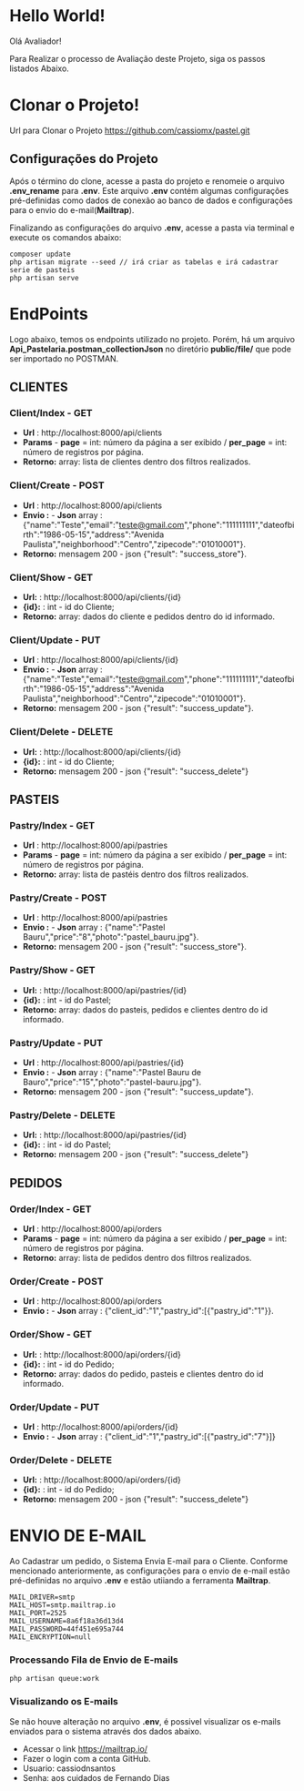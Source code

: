 # Hello World!
Olá Avaliador!

Para Realizar o processo de Avaliação deste Projeto, siga os passos listados Abaixo.

# Clonar o Projeto!
Url para Clonar o Projeto https://github.com/cassiomx/pastel.git

## Configurações do Projeto ##
Após o término do clone, acesse a pasta do projeto e renomeie o arquivo **.env_rename** para **.env**.
Este arquivo **.env** contém algumas configurações pré-definidas como dados de conexão ao banco de dados e configurações para o envio do e-mail(**Mailtrap**).

Finalizando as configurações do arquivo **.env**, acesse a pasta via terminal e execute os comandos abaixo:

```
composer update
php artisan migrate --seed // irá criar as tabelas e irá cadastrar serie de pasteis
php artisan serve
```
# EndPoints #
Logo abaixo, temos os endpoints utilizado no projeto. Porém, há um arquivo **Api_Pastelaria.postman_collectionJson** no diretório **public/file/** que pode ser importado no POSTMAN.


## CLIENTES ##
### Client/Index - GET ###
* **Url**  : http://localhost:8000/api/clients
* **Params** - **page** = int: número da página a ser exibido / **per_page** = int: número de registros por página.
* **Retorno:** array: lista de clientes dentro dos filtros realizados.

### Client/Create - POST ###
* **Url**  : http://localhost:8000/api/clients
* **Envio :** - **Json** array : {"name":"Teste","email":"teste@gmail.com","phone":"111111111","dateofbirth":"1986-05-15","address":"Avenida Paulista","neighborhood":"Centro","zipecode":"01010001"}.
* **Retorno:** mensagem 200 - json {"result": "success_store"}.

### Client/Show - GET ###
* **Url:**  : http://localhost:8000/api/clients/{id}
* **{id}:** : int - id do Cliente;
* **Retorno:** array: dados do cliente e pedidos dentro do id informado.

### Client/Update - PUT ###
* **Url**  : http://localhost:8000/api/clients/{id}
* **Envio :** - **Json** array : {"name":"Teste","email":"teste@gmail.com","phone":"111111111","dateofbirth":"1986-05-15","address":"Avenida Paulista","neighborhood":"Centro","zipecode":"01010001"}.
* **Retorno:** mensagem 200 - json {"result": "success_update"}.

### Client/Delete - DELETE ###
* **Url:**  : http://localhost:8000/api/clients/{id}
* **{id}:** : int - id do Cliente;
* **Retorno:** mensagem 200 - json {"result": "success_delete"}

## PASTEIS ##
### Pastry/Index - GET ###
* **Url**  : http://localhost:8000/api/pastries
* **Params** - **page** = int: número da página a ser exibido / **per_page** = int: número de registros por página.
* **Retorno:** array: lista de pastéis dentro dos filtros realizados.

### Pastry/Create - POST ###
* **Url**  : http://localhost:8000/api/pastries
* **Envio :** - **Json** array : {"name":"Pastel Bauru","price":"8","photo":"pastel_bauru.jpg"}.
* **Retorno:** mensagem 200 - json {"result": "success_store"}.

### Pastry/Show - GET ###
* **Url:**  : http://localhost:8000/api/pastries/{id}
* **{id}:** : int - id do Pastel;
* **Retorno:** array: dados do pasteis, pedidos e clientes dentro do id informado.

### Pastry/Update - PUT ###
* **Url**  : http://localhost:8000/api/pastries/{id}
* **Envio :** - **Json** array : {"name":"Pastel Bauru de Bauro","price":"15","photo":"pastel-bauru.jpg"}.
* **Retorno:** mensagem 200 - json {"result": "success_update"}.

### Pastry/Delete - DELETE ###
* **Url:**  : http://localhost:8000/api/pastries/{id}
* **{id}:** : int - id do Pastel;
* **Retorno:** mensagem 200 - json {"result": "success_delete"}

## PEDIDOS ##
### Order/Index - GET ###
* **Url**  : http://localhost:8000/api/orders
* **Params** - **page** = int: número da página a ser exibido / **per_page** = int: número de registros por página.
* **Retorno:** array: lista de pedidos dentro dos filtros realizados.

### Order/Create - POST ###
* **Url**  : http://localhost:8000/api/orders
* **Envio :** - **Json** array : {"client_id":"1","pastry_id":[{"pastry_id":"1"}}.

### Order/Show - GET ###
* **Url:**  : http://localhost:8000/api/orders/{id}
* **{id}:** : int - id do Pedido;
* **Retorno:** array: dados do pedido, pasteis e clientes dentro do id informado.

### Order/Update - PUT ###
* **Url**  : http://localhost:8000/api/orders/{id}
* **Envio :** - **Json** array : {"client_id":"1","pastry_id":[{"pastry_id":"7"}]}

### Order/Delete - DELETE ###
* **Url:**  : http://localhost:8000/api/orders/{id}
* **{id}:** : int - id do Pedido;
* **Retorno:** mensagem 200 - json {"result": "success_delete"}

# ENVIO DE E-MAIL #
Ao Cadastrar um pedido, o Sistema Envia E-mail para o Cliente.
Conforme mencionado anteriormente, as configurações para o envio de e-mail estão pré-definidas no arquivo **.env** e estão utiiando a ferramenta **Mailtrap**.

```
MAIL_DRIVER=smtp
MAIL_HOST=smtp.mailtrap.io
MAIL_PORT=2525
MAIL_USERNAME=8a6f18a36d13d4
MAIL_PASSWORD=44f451e695a744
MAIL_ENCRYPTION=null
```
### Processando Fila de Envio de E-mails ###

```
php artisan queue:work
```

### Visualizando os E-mails ###
Se não houve alteração no arquivo **.env**, é possivel visualizar os e-mails enviados para o sistema através dos dados abaixo.
* Acessar o link https://mailtrap.io/
* Fazer o login com a conta GitHub.
* Usuario: cassiodnsantos
* Senha: aos cuidados de Fernando Dias












